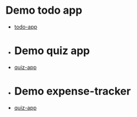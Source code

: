 # Demo todo app
* [todo-app](https://duyn-run.github.io/todo-app/)
* # Demo quiz app
* [quiz-app](https://duyn-run.github.io/quizapp/)
* # Demo expense-tracker
* [quiz-app](https://duyn-run.github.io/expense-tracker/)
